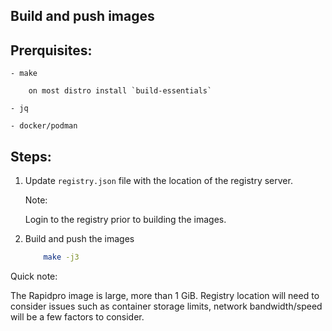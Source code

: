 Build and push images
-----------------------

## Prerquisites:

    - make

        on most distro install `build-essentials`

    - jq

    - docker/podman

## Steps:

1. Update `registry.json` file with the location of the registry server.

   Note:
   
   Login to the registry prior to building the images.

2. Build and push the images

    ```sh
        make -j3
    ```

Quick note:

The Rapidpro image is large, more than 1 GiB.
Registry location will need to consider issues such as container storage limits, network bandwidth/speed will be a few factors to consider.
